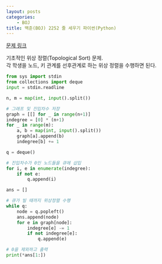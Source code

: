 ```yaml
---
layout: posts
categories:
    - BOJ
title: 백준(BOJ) 2252 줄 세우기 파이썬(Python)
---
```


[문제 링크](https://www.acmicpc.net/problem/2252)

기초적인 위상 정렬(Topological Sort) 문제.  
각 학생을 노드, 키 관계를 선후관계로 하는 위상 정렬을 수행하면 된다.

```python
from sys import stdin
from collections import deque
input = stdin.readline

n, m = map(int, input().split())

# 그래프 및 진입차수 저장
graph = [[] for _ in range(n+1)]
indegree = [0] * (n+1)
for _ in range(m):
    a, b = map(int, input().split())
    graph[a].append(b)
    indegree[b] += 1

q = deque()

# 진입차수가 0인 노드들을 큐에 삽입
for i, e in enumerate(indegree):
    if not e:
        q.append(i)

ans = []

# 큐가 빌 때까지 위상정렬 수행
while q:
    node = q.popleft()
    ans.append(node)
    for e in graph[node]:
        indegree[e] -= 1
        if not indegree[e]:
            q.append(e)

# 0을 제외하고 출력
print(*ans[1:])
```
